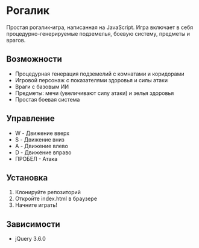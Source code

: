 # Рогалик

Простая рогалик-игра, написанная на JavaScript. Игра включает в себя процедурно-генерируемые подземелья, боевую систему, предметы и врагов.

## Возможности

- Процедурная генерация подземелий с комнатами и коридорами
- Игровой персонаж с показателями здоровья и силы атаки
- Враги с базовым ИИ
- Предметы: мечи (увеличивают силу атаки) и зелья здоровья
- Простая боевая система

## Управление

- W - Движение вверх
- S - Движение вниз
- A - Движение влево
- D - Движение вправо
- ПРОБЕЛ - Атака

## Установка

1. Клонируйте репозиторий
2. Откройте index.html в браузере
3. Начните играть!

## Зависимости

- jQuery 3.6.0 